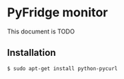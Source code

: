 # PyFridge monitor

This document is TODO


## Installation

    $ sudo apt-get install python-pycurl